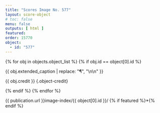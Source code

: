 ```yaml
---
title: "Scores Image No. 577"
layout: score-object
# toc: false
menu: false
outputs: [ html ]
featured: 
order: 15770
object:
  - id: "577"
---
```


{% for obj in objects.object_list %}
{% if obj.id == object[0].id %}

{{ obj.extended_caption | replace: "¶", "\n\n" }}

{{ obj.credit }} {.object-credit}

{% endif %}
{% endfor %}

<div class="object-credit object-url is-print-only">

{{ publication.url }}image-index/{{ object[0].id }}/ {% if featured %}*{% endif %}

</div>
